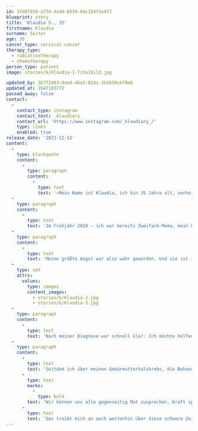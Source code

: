 ```yaml
---
id: 37d0f650-a77d-4a48-b559-84c324f2e4f2
blueprint: story
title: 'Klaudia S., 35'
firstname: Klaudia
surname: Seiter
age: 35
cancer_type: cervical-cancer
therapy_type:
  - radiationtherapy
  - chemotherapy
person_type: patient
image: stories/k/Klaudia-1-Titelbild.jpg

updated_by: 3b7f2d63-0aed-4ba3-824c-3b1650cef8a6
updated_at: 1647183772
passed_away: false
contact:
  -
    contact_type: instagram
    contact_text: _klaudiary_
    contact_url: 'https://www.instagram.com/_klaudiary_/'
    type: links
    enabled: true
release_date: '2021-12-13'
content:
  -
    type: blockquote
    content:
      -
        type: paragraph
        content:
          -
            type: text
            text: '»Mein Name ist Klaudia, ich bin 35 Jahre alt, verheiratet und Mama von zwei tollen Kindern im Alter von 3 und 6 Jahren. Meinen ersten richtigen Berührungspunkt mit Krebs hatte ich, als mein Papa mit 44 Jahren an einem Magenkrebs verstarb. Seine Diagnose erhielt er kurz vor Weihnachten, nur ein Jahr später starb er, kurz vor Weihachten. Für mich brach eine Welt zusammen. Jahre voller Therapien folgten, in denen sich ganz klar eine meiner größten Ängste herauskristallisierte: Dass es auch mich erwischen könnte.'
  -
    type: paragraph
    content:
      -
        type: text
        text: 'Im Frühjahr 2019 – ich war bereits Zweifach-Mama, mein kleiner erst ein Jahr alt – zeigten sich die ersten Symptome. Damals dachte ich mir noch nichts dabei. Ich ging ja regelmäßig zur Krebsvorsorge – sogar jedes halbe Jahr. Einen Abstrich und eine Kolposkopie später stand es dann – wie bei meinem Papa damals – kurz vor Weihnachten fest: Ich hatte Gebärmutterhalskrebs. Während ich noch hoffte, dass er so klein war, dass er mit einer simplen Konisation oder spätestens der folgenden Hysterektomie verschwindet, haben es sich Zellen meines fiesen Untermieters bereits in einem Lymphknoten bequem gemacht. Es war klar: Eine Radio-Chemo musste her. Zweimal 120 Stunden Chemotherapie und 28 äußere Bestrahlungen. Heute bin ich seit anderthalb Jahren in Remission.'
  -
    type: paragraph
    content:
      -
        type: text
        text: 'Meine größte Angst war also wahr geworden. Und sie ist zu meinem stetigen Begleiter geworden. Angst vor Krebs. Angst vor einem Rezidiv. Angst davor meine zwei Kinder nicht aufwachsen zu sehen.'
  -
    type: set
    attrs:
      values:
        type: images
        content_images:
          - stories/k/Klaudia-2.jpg
          - stories/k/Klaudia-3.jpg
  -
    type: paragraph
    content:
      -
        type: text
        text: 'Nach meiner Diagnose war schnell klar: Ich möchte helfen. Ich möchte aufklären – Lasst euch gegen HPV impfen! Geht zur Vorsorge! Ich möchte zeigen: Du bist nicht allein! Vor allem auch als Mama mit einer solch lebenseinschneidenden Erkrankung.'
  -
    type: paragraph
    content:
      -
        type: text
        text: 'Seitdem ich über meinen Gebärmutterhalskrebs, die Behandlung und ihre Nachwirkungen spreche, haben sich schon viele Frauen bei mir privat gemeldet. Ich habe Fragen beantwortet, getröstet, Hoffnung gemacht. Und in diesem Prozess habe ich auch mir Hoffnung geschenkt. '
      -
        type: text
        marks:
          -
            type: bold
        text: 'Wir können uns alle gegenseitig Mut zusprechen, Kraft spenden, einfach nur zuhören. '
      -
        type: text
        text: 'Das treibt mich an auch weiterhin über diese schwere Zeit in meinem Leben zu sprechen.«'
---
```

